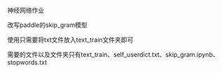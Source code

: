 神经网络作业

改写paddle的skip_gram模型

使用只需要将txt文件放入text_train文件夹即可

需要的文件以及文件夹只有text_train、self_userdict.txt、skip_gram.ipynb、stopwords.txt
